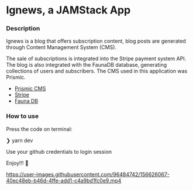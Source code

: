 <h1>Ignews, a JAMStack App</h1>
<h3>Description</h3
<p>Ignews is a blog that offers subscription content, blog posts are generated through Content Management System (CMS).

The sale of subscriptions is integrated into the Stripe payment system API. The blog is also integrated with the FaunaDB database, generating collections of users and subscribers. The CMS used in this application was Prismic.</p>

<ul> 
<li><a href='https://prismic.io/'>Prismic CMS</a></li>
<li><a href='https://stripe.com'>Stripe</a></li>
<li><a href='https://fauna.com/'>Fauna DB</a></li>
</ul>

<h3>How to use</h3
 <p> Press the code on terminal:</p>
 <p>❯ yarn dev</p>
 
 <p>Use your github credentials to login session</p>
 
 
 <p>Enjoy!!!  🎉</p>



https://user-images.githubusercontent.com/96484742/156626067-40ec48eb-b46d-4ffe-add1-c4a9bd1fc0e9.mp4













  
